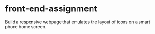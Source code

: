 # front-end-assignment
Build a responsive webpage that emulates the layout of icons on a smart phone home screen.
